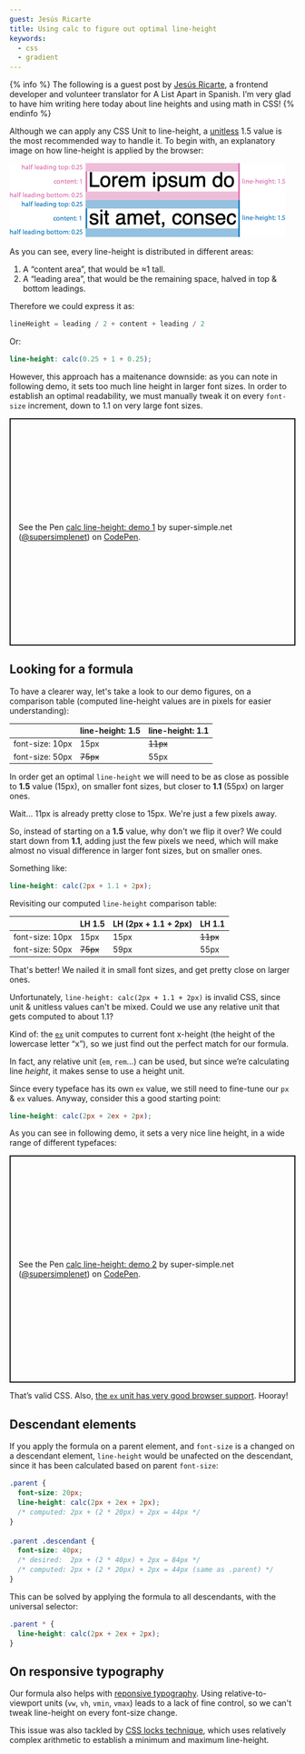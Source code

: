 ```yaml
---
guest: Jesús Ricarte
title: Using calc to figure out optimal line-height
keywords:
  - css
  - gradient
---
```


{% info %}
The following is a guest post by [Jesús Ricarte](https://twitter.com/supersimplenet), a frontend developer and volunteer translator for A List Apart in Spanish. I’m very glad to have him writing here today about line heights and using math in CSS!
{% endinfo %}

Although we can apply any CSS Unit to line-height, a [unitless](https://css-tricks.com/almanac/properties/l/line-height/#article-header-id-0) 1.5 value is the most recommended way to handle it. To begin with, an explanatory image on how line-height is applied by the browser:

![Using calc to figure out optimal line-height](/assets/images/using-calc-to-figure-out-optimal-line-height/line-height.png)

As you can see, every line-height is distributed in different areas:

1. A “content area”, that would be ≈1 tall.
2. A “leading area”, that would be the remaining space, halved in top & bottom leadings.

Therefore we could express it as:

```js
lineHeight = leading / 2 + content + leading / 2
```

Or:

```scss
line-height: calc(0.25 + 1 + 0.25);
```

However, this approach has a maitenance downside: as you can note in following demo, it sets too much line height in larger font sizes. In order to establish an optimal readability, we must manually tweak it on every `font-size` increment, down to 1.1 on very large font sizes.

<p class="codepen" data-height="400" data-theme-id="light" data-default-tab="result" data-user="supersimplenet" data-slug-hash="RwWyjKV" style="height: 400px; box-sizing: border-box; display: flex; align-items: center; justify-content: center; border: 2px solid; margin: 1em 0; padding: 1em;" data-pen-title="calc line-height: demo 1">
  <span>See the Pen <a href="https://codepen.io/supersimplenet/pen/RwWyjKV">
  calc line-height: demo 1</a> by super-simple.net (<a href="https://codepen.io/supersimplenet">@supersimplenet</a>)
  on <a href="https://codepen.io">CodePen</a>.</span>
</p>

## Looking for a formula

To have a clearer way, let's take a look to our demo figures, on a comparison table (computed line-height values are in pixels for easier understanding):

|                 | line-height: 1.5 | line-height: 1.1 |
| :-------------- | :--------------- | :--------------- |
| font-size: 10px | 15px             | ~~11px~~         |
| font-size: 50px | ~~75px~~         | 55px             |

In order get an optimal `line-height` we will need to be as close as possible to **1.5** value (15px), on smaller font sizes, but closer to **1.1** (55px) on larger ones.

Wait… 11px is already pretty close to 15px. We're just a few pixels away.

So, instead of starting on a **1.5** value, why don't we flip it over? We could start down from **1.1**, adding just the few pixels we need, which will make almost no visual difference in larger font sizes, but on smaller ones.

Something like:

```scss
line-height: calc(2px + 1.1 + 2px);
```

Revisiting our computed `line-height` comparison table:

|                 | LH 1.5   | LH (2px + 1.1 + 2px) | LH 1.1   |
| :-------------- | :------- | -------------------- | :------- |
| font-size: 10px | 15px     | 15px                 | ~~11px~~ |
| font-size: 50px | ~~75px~~ | 59px                 | 55px     |

That's better! We nailed it in small font sizes, and get pretty close on larger ones.

Unfortunately, `line-height: calc(2px + 1.1 + 2px)` is invalid CSS, since unit & unitless values can't be mixed. Could we use any relative unit that gets computed to about 1.1?

Kind of: the [`ex`](https://developer.mozilla.org/en-US/docs/Web/CSS/length#ex) unit computes to current font x-height (the height of the lowercase letter “x”), so we just find out the perfect match for our formula.

In fact, any relative unit (`em`, `rem`…) can be used, but since we’re calculating line _height_, it makes sense to use a height unit.

Since every typeface has its own `ex` value, we still need to fine-tune our `px` & `ex` values. Anyway, consider this a good starting point:

```scss
line-height: calc(2px + 2ex + 2px);
```

As you can see in following demo, it sets a very nice line height, in a wide range of different typefaces:

<p class="codepen" data-height="400" data-theme-id="light" data-default-tab="result" data-user="supersimplenet" data-slug-hash="vYNjaem" style="height: 400px; box-sizing: border-box; display: flex; align-items: center; justify-content: center; border: 2px solid; margin: 1em 0; padding: 1em;" data-pen-title="calc line-height: demo 2">
  <span>See the Pen <a href="https://codepen.io/supersimplenet/pen/vYNjaem">
  calc line-height: demo 2</a> by super-simple.net (<a href="https://codepen.io/supersimplenet">@supersimplenet</a>)
  on <a href="https://codepen.io">CodePen</a>.</span>
</p>

That’s valid CSS. Also, [the `ex` unit has very good browser support](https://caniuse.com/#feat=mdn-css_types_length_ex). Hooray!

## Descendant elements

If you apply the formula on a parent element, and `font-size` is a changed on a descendant element, `line-height` would be unafected on the descendant, since it has been calculated based on parent `font-size`:

```css
.parent {
  font-size: 20px;
  line-height: calc(2px + 2ex + 2px);
  /* computed: 2px + (2 * 20px) + 2px = 44px */
}

.parent .descendant {
  font-size: 40px;
  /* desired:  2px + (2 * 40px) + 2px = 84px */
  /* computed: 2px + (2 * 20px) + 2px = 44px (same as .parent) */
}
```

This can be solved by applying the formula to all descendants, with the universal selector:

```scss
.parent * {
  line-height: calc(2px + 2ex + 2px);
}
```

## On responsive typography

Our formula also helps with [reponsive typography](https://www.madebymike.com.au/writing/precise-control-responsive-typography/). Using relative-to-viewport units (`vw`, `vh`, `vmin`, `vmax`) leads to a lack of fine control, so we can't tweak line-height on every font-size change.

This issue was also tackled by [CSS locks technique](https://fvsch.com/css-locks/), which uses relatively complex arithmetic to establish a minimum and maximum line-height.
